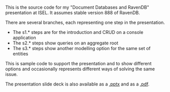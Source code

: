 This is the source code for my "Document Databases and RavenDB" presentation at ISEL. It assumes stable version 888 of RavenDB.

There are several branches, each representing one step in the presentation.

- The s1.* steps are for the introduction and CRUD on a console application
- The s2.* steps show queries on an aggregate root 
- The s3.* steps show another modelling option for the same set of entities

This is sample code to support the presentation and to show different options and occasionally represents different ways of solving the same issue.

The presentation slide deck is also available as a [.pptx](https://github.com/brunomlopes/isel-ravendb-2012-05-14/raw/master/Presentation-final.pptx) and as a [.pdf](https://github.com/brunomlopes/isel-ravendb-2012-05-14/raw/master/Presentation-final.pdf).